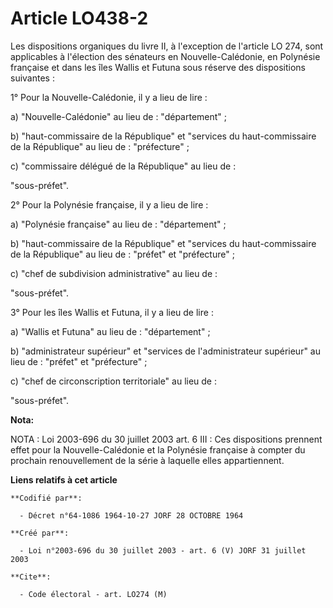 # Article LO438-2

Les dispositions organiques du livre II, à l'exception de l'article LO 274, sont applicables à l'élection des sénateurs en
Nouvelle-Calédonie, en Polynésie française et dans les îles Wallis et Futuna sous réserve des dispositions suivantes :

1° Pour la Nouvelle-Calédonie, il y a lieu de lire :

a) "Nouvelle-Calédonie" au lieu de : "département" ;

b) "haut-commissaire de la République" et "services du haut-commissaire de la République" au lieu de : "préfecture" ;

c) "commissaire délégué de la République" au lieu de :

"sous-préfet".

2° Pour la Polynésie française, il y a lieu de lire :

a) "Polynésie française" au lieu de : "département" ;

b) "haut-commissaire de la République" et "services du haut-commissaire de la République" au lieu de : "préfet" et
"préfecture" ;

c) "chef de subdivision administrative" au lieu de :

"sous-préfet".

3° Pour les îles Wallis et Futuna, il y a lieu de lire :

a) "Wallis et Futuna" au lieu de : "département" ;

b) "administrateur supérieur" et "services de l'administrateur supérieur" au lieu de : "préfet" et "préfecture" ;

c) "chef de circonscription territoriale" au lieu de :

"sous-préfet".

**Nota:**

NOTA : Loi 2003-696 du 30 juillet 2003 art. 6 III : Ces dispositions prennent effet pour la Nouvelle-Calédonie et la
Polynésie française à compter du prochain renouvellement de la série à laquelle elles appartiennent.

**Liens relatifs à cet article**

	**Codifié par**:

	  - Décret n°64-1086 1964-10-27 JORF 28 OCTOBRE 1964

	**Créé par**:

	  - Loi n°2003-696 du 30 juillet 2003 - art. 6 (V) JORF 31 juillet 2003

	**Cite**:

	  - Code électoral - art. LO274 (M)

